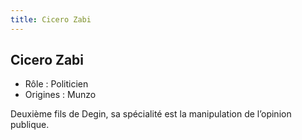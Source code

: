 ```yaml
---
title: Cicero Zabi
---
```


Cicero Zabi
-----------



* Rôle : Politicien
* Origines : Munzo

Deuxième fils de Degin, sa spécialité est la manipulation de l’opinion publique.


